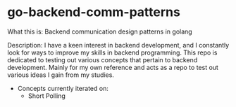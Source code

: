 # go-backend-comm-patterns
 What this is: Backend communication design patterns in golang

 Description: I have a keen interest in backend development, and I constantly look for ways to improve my skills in backend programming. This repo is dedicated to testing out various concepts that pertain to backend development. Mainly for my own reference and acts as a repo to test out various ideas I gain from my studies.

 - Concepts currently iterated on:
    - Short Polling
